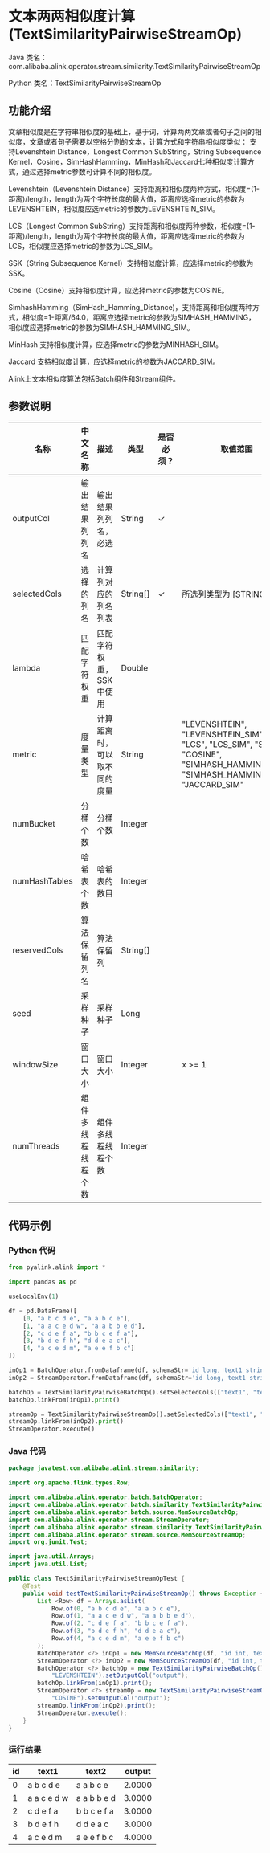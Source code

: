 # 文本两两相似度计算 (TextSimilarityPairwiseStreamOp)
Java 类名：com.alibaba.alink.operator.stream.similarity.TextSimilarityPairwiseStreamOp

Python 类名：TextSimilarityPairwiseStreamOp


## 功能介绍

文章相似度是在字符串相似度的基础上，基于词，计算两两文章或者句子之间的相似度，文章或者句子需要以空格分割的文本，计算方式和字符串相似度类似： 支持Levenshtein Distance，Longest Common SubString，String Subsequence Kernel，Cosine，SimHashHamming，MinHash和Jaccard七种相似度计算方式，通过选择metric参数可计算不同的相似度。

Levenshtein（Levenshtein Distance）支持距离和相似度两种方式，相似度=(1-距离)/length，length为两个字符长度的最大值，距离应选择metric的参数为LEVENSHTEIN，相似度应选metric的参数为LEVENSHTEIN_SIM。

LCS（Longest Common SubString）支持距离和相似度两种参数，相似度=(1-距离)/length，length为两个字符长度的最大值，距离应选择metric的参数为LCS，相似度应选择metric的参数为LCS_SIM。

SSK（String Subsequence Kernel）支持相似度计算，应选择metric的参数为SSK。

Cosine（Cosine）支持相似度计算，应选择metric的参数为COSINE。

SimhashHamming（SimHash_Hamming_Distance)，支持距离和相似度两种方式，相似度=1-距离/64.0，距离应选择metric的参数为SIMHASH_HAMMING，相似度应选择metric的参数为SIMHASH_HAMMING_SIM。

MinHash 支持相似度计算，应选择metric的参数为MINHASH_SIM。

Jaccard 支持相似度计算，应选择metric的参数为JACCARD_SIM。

Alink上文本相似度算法包括Batch组件和Stream组件。

## 参数说明
| 名称 | 中文名称 | 描述 | 类型 | 是否必须？ | 取值范围 | 默认值 |
| --- | --- | --- | --- | --- | --- | --- |
| outputCol | 输出结果列列名 | 输出结果列列名，必选 | String | ✓ |  |  |
| selectedCols | 选择的列名 | 计算列对应的列名列表 | String[] | ✓ | 所选列类型为 [STRING] |  |
| lambda | 匹配字符权重 | 匹配字符权重，SSK中使用 | Double |  |  | 0.5 |
| metric | 度量类型 | 计算距离时，可以取不同的度量 | String |  | "LEVENSHTEIN", "LEVENSHTEIN_SIM", "LCS", "LCS_SIM", "SSK", "COSINE", "SIMHASH_HAMMING", "SIMHASH_HAMMING_SIM", "JACCARD_SIM" | "LEVENSHTEIN_SIM" |
| numBucket | 分桶个数 | 分桶个数 | Integer |  |  | 10 |
| numHashTables | 哈希表个数 | 哈希表的数目 | Integer |  |  | 10 |
| reservedCols | 算法保留列名 | 算法保留列 | String[] |  |  | null |
| seed | 采样种子 | 采样种子 | Long |  |  | 0 |
| windowSize | 窗口大小 | 窗口大小 | Integer |  | x >= 1 | 2 |
| numThreads | 组件多线程线程个数 | 组件多线程线程个数 | Integer |  |  | 1 |


## 代码示例
### Python 代码
```python
from pyalink.alink import *

import pandas as pd

useLocalEnv(1)

df = pd.DataFrame([
    [0, "a b c d e", "a a b c e"],
    [1, "a a c e d w", "a a b b e d"],
    [2, "c d e f a", "b b c e f a"],
    [3, "b d e f h", "d d e a c"],
    [4, "a c e d m", "a e e f b c"]
])

inOp1 = BatchOperator.fromDataframe(df, schemaStr='id long, text1 string, text2 string')
inOp2 = StreamOperator.fromDataframe(df, schemaStr='id long, text1 string, text2 string')

batchOp = TextSimilarityPairwiseBatchOp().setSelectedCols(["text1", "text2"]).setMetric("LEVENSHTEIN").setOutputCol("output")
batchOp.linkFrom(inOp1).print()

streamOp = TextSimilarityPairwiseStreamOp().setSelectedCols(["text1", "text2"]).setMetric("COSINE").setOutputCol("output")
streamOp.linkFrom(inOp2).print()
StreamOperator.execute()
```
### Java 代码
```java
package javatest.com.alibaba.alink.stream.similarity;

import org.apache.flink.types.Row;

import com.alibaba.alink.operator.batch.BatchOperator;
import com.alibaba.alink.operator.batch.similarity.TextSimilarityPairwiseBatchOp;
import com.alibaba.alink.operator.batch.source.MemSourceBatchOp;
import com.alibaba.alink.operator.stream.StreamOperator;
import com.alibaba.alink.operator.stream.similarity.TextSimilarityPairwiseStreamOp;
import com.alibaba.alink.operator.stream.source.MemSourceStreamOp;
import org.junit.Test;

import java.util.Arrays;
import java.util.List;

public class TextSimilarityPairwiseStreamOpTest {
	@Test
	public void testTextSimilarityPairwiseStreamOp() throws Exception {
		List <Row> df = Arrays.asList(
			Row.of(0, "a b c d e", "a a b c e"),
			Row.of(1, "a a c e d w", "a a b b e d"),
			Row.of(2, "c d e f a", "b b c e f a"),
			Row.of(3, "b d e f h", "d d e a c"),
			Row.of(4, "a c e d m", "a e e f b c")
		);
		BatchOperator <?> inOp1 = new MemSourceBatchOp(df, "id int, text1 string, text2 string");
		StreamOperator <?> inOp2 = new MemSourceStreamOp(df, "id int, text1 string, text2 string");
		BatchOperator <?> batchOp = new TextSimilarityPairwiseBatchOp().setSelectedCols("text1", "text2").setMetric(
			"LEVENSHTEIN").setOutputCol("output");
		batchOp.linkFrom(inOp1).print();
		StreamOperator <?> streamOp = new TextSimilarityPairwiseStreamOp().setSelectedCols("text1", "text2").setMetric(
			"COSINE").setOutputCol("output");
		streamOp.linkFrom(inOp2).print();
		StreamOperator.execute();
	}
}
```
### 运行结果
id|text1|text2|output
---|-----|-----|------
0|a b c d e|a a b c e|2.0000
1|a a c e d w|a a b b e d|3.0000
2|c d e f a|b b c e f a|3.0000
3|b d e f h|d d e a c|3.0000
4|a c e d m|a e e f b c|4.0000


